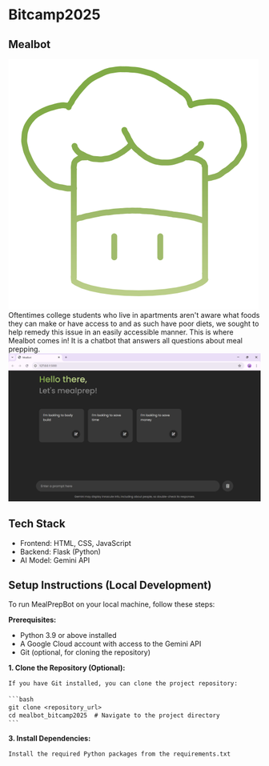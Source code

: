 # Bitcamp2025

## Mealbot
<img src="logo.png" alt="mealbot" style="width:20px height:20px;"/>
Oftentimes college students who live in apartments aren't aware what foods they can make or have access to and as such have poor diets, we sought to help remedy this issue in an easily accessible manner. This is where Mealbot comes in! It is a chatbot that answers all questions about meal prepping. 

<img src="mealbot_output.png" alt="mealbot output" style="width:1200px;"/>

## Tech Stack

* Frontend: HTML, CSS, JavaScript
* Backend: Flask (Python)
* AI Model: Gemini API

## Setup Instructions (Local Development)

To run MealPrepBot on your local machine, follow these steps:

**Prerequisites:**

* Python 3.9 or above installed
* A Google Cloud account with access to the Gemini API
* Git (optional, for cloning the repository)

**1.  Clone the Repository (Optional):**

    If you have Git installed, you can clone the project repository:

    ```bash
    git clone <repository_url> 
    cd mealbot_bitcamp2025  # Navigate to the project directory
    ```


**3.  Install Dependencies:**

    Install the required Python packages from the requirements.txt
